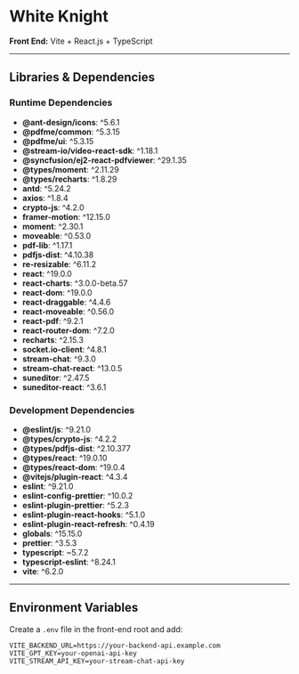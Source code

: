 # White Knight

**Front End:** Vite + React.js + TypeScript

---

## Libraries & Dependencies

### Runtime Dependencies

- **@ant-design/icons**: ^5.6.1  
- **@pdfme/common**: ^5.3.15  
- **@pdfme/ui**: ^5.3.15  
- **@stream-io/video-react-sdk**: ^1.18.1  
- **@syncfusion/ej2-react-pdfviewer**: ^29.1.35  
- **@types/moment**: ^2.11.29  
- **@types/recharts**: ^1.8.29  
- **antd**: ^5.24.2  
- **axios**: ^1.8.4  
- **crypto-js**: ^4.2.0  
- **framer-motion**: ^12.15.0  
- **moment**: ^2.30.1  
- **moveable**: ^0.53.0  
- **pdf-lib**: ^1.17.1  
- **pdfjs-dist**: ^4.10.38  
- **re-resizable**: ^6.11.2  
- **react**: ^19.0.0  
- **react-charts**: ^3.0.0-beta.57  
- **react-dom**: ^19.0.0  
- **react-draggable**: ^4.4.6  
- **react-moveable**: ^0.56.0  
- **react-pdf**: ^9.2.1  
- **react-router-dom**: ^7.2.0  
- **recharts**: ^2.15.3  
- **socket.io-client**: ^4.8.1  
- **stream-chat**: ^9.3.0  
- **stream-chat-react**: ^13.0.5  
- **suneditor**: ^2.47.5  
- **suneditor-react**: ^3.6.1  

### Development Dependencies

- **@eslint/js**: ^9.21.0  
- **@types/crypto-js**: ^4.2.2  
- **@types/pdfjs-dist**: ^2.10.377  
- **@types/react**: ^19.0.10  
- **@types/react-dom**: ^19.0.4  
- **@vitejs/plugin-react**: ^4.3.4  
- **eslint**: ^9.21.0  
- **eslint-config-prettier**: ^10.0.2  
- **eslint-plugin-prettier**: ^5.2.3  
- **eslint-plugin-react-hooks**: ^5.1.0  
- **eslint-plugin-react-refresh**: ^0.4.19  
- **globals**: ^15.15.0  
- **prettier**: ^3.5.3  
- **typescript**: ~5.7.2  
- **typescript-eslint**: ^8.24.1  
- **vite**: ^6.2.0  

---

## Environment Variables

Create a `.env` file in the front-end root and add:

```dotenv
VITE_BACKEND_URL=https://your-backend-api.example.com
VITE_GPT_KEY=your-openai-api-key
VITE_STREAM_API_KEY=your-stream-chat-api-key
